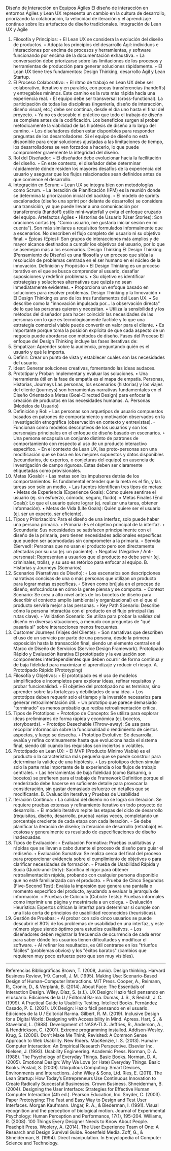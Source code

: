 Diseño de Interacción en Equipos Ágiles
El diseño de interacción en entornos Ágiles y Lean UX representa un cambio en la cultura de desarrollo, priorizando la colaboración, la velocidad de iteración y el aprendizaje continuo sobre los artefactos de diseño tradicionales.
Integración de Lean UX y Agile
1. Filosofía y Principios:
    ◦ El Lean UX se considera la evolución del diseño de productos.
    ◦ Adopta los principios del desarrollo Ágil: individuos e interacciones por encima de procesos y herramientas, y software funcionando por encima de la documentación exhaustiva.
    ◦ La conversación debe priorizarse sobre las limitaciones de los procesos y herramientas de producción para generar soluciones rápidamente.
    ◦ El Lean UX tiene tres fundamentos: Design Thinking, desarrollo Ágil y Lean Startup.
2. El Proceso Colaborativo:
    ◦ El ritmo de trabajo en Lean UX debe ser colaborativo, iterativo y en paralelo, con pocas transferencias (handoffs) y entregables mínimos. Este camino es la ruta más rápida hacia una experiencia real.
    ◦ El equipo debe ser transversal (cross-functional). La participación de todas las disciplinas (ingeniería, diseño de interacción, diseño visual, etc.) debe ser continua, desde el día uno hasta el final del proyecto.
    ◦ Ya no es deseable ni práctico que todo el trabajo de diseño se complete antes de la codificación. Los beneficios surgen al probar metódicamente la viabilidad de las hipótesis de diseño a lo largo del camino.
    ◦ Los diseñadores deben estar disponibles para responder preguntas de los desarrolladores. Si el equipo de diseño no está disponible para crear soluciones ajustadas a las limitaciones de tiempo, los desarrolladores se ven forzados a hacerlo, lo que puede comprometer gravemente la integridad del diseño.
3. Rol del Diseñador:
    ◦ El diseñador debe evolucionar hacia la facilitación del diseño.
    ◦ En este contexto, el diseñador debe determinar rápidamente dónde residen los mayores desafíos de la experiencia del usuario y asegurar que los flujos relacionados sean definidos antes de que comience el desarrollo.
4. Integración en Scrum:
    ◦ Lean UX se integra bien con metodologías como Scrum.
    ◦ La Iteración de Planificación (IPM) es la reunión donde se determina la priorización inicial del backlog.
    ◦ El modelo de sprints escalonados (diseño una sprint por delante de desarrollo) se considera una transición, ya que puede llevar a una comunicación por transferencia (handoff) estilo mini-waterfall y evita el enfoque cruzado del equipo.
Artefactos Ágiles
• Historias de Usuario (User Stories): Son oraciones cortas (ej. "Como usuario, me gustaría iniciar sesión en mi cuenta"). Son más similares a requisitos formulados informalmente que a escenarios. No describen el flujo completo del usuario ni su objetivo final.
• Épicas (Epics): Son grupos de interacciones más amplios y de mayor alcance destinados a cumplir los objetivos del usuario, por lo que se asemejan más a los escenarios.
Design Thinking
El Design Thinking (Pensamiento de Diseño) es una filosofía y un proceso que sitúa la resolución de problemas centrada en el ser humano en el núcleo de la innovación.
Definición y Propósito
• El Design Thinking es un proceso iterativo en el que se busca comprender al usuario, desafiar suposiciones y redefinir problemas.
• Su objetivo es identificar estrategias y soluciones alternativas que quizás no sean inmediatamente evidentes.
• Proporciona un enfoque basado en soluciones para resolver problemas.
Design Thinking y la Innovación
• El Design Thinking es uno de los tres fundamentos del Lean UX.
• Se describe como la "innovación impulsada por... la observación directa" de lo que las personas quieren y necesitan.
• Utiliza la sensibilidad y los métodos del diseñador para hacer coincidir las necesidades de las personas con lo que es tecnológicamente factible y lo que una estrategia comercial viable puede convertir en valor para el cliente.
• Es importante porque toma la posición explícita de que cada aspecto de un negocio puede abordarse con métodos de diseño.
Fases del Proceso
El enfoque del Design Thinking incluye las fases iterativas de:
1. Empatizar: Aprender sobre la audiencia, preguntando quién es el usuario y qué le importa.
2. Definir: Crear un punto de vista y establecer cuáles son las necesidades del usuario.
3. Idear: Generar soluciones creativas, fomentando las ideas audaces.
4. Prototipar y Probar: Implementar y evaluar las soluciones.
• Una herramienta útil en la fase de empatía es el mapa de empatía.
Personas, Historias, Journeys
Las personas, los escenarios (historias) y los viajes del cliente (journeys) son herramientas narrativas fundamentales en el Diseño Orientado a Metas (Goal-Directed Design) para enfocar la creación de productos en las necesidades humanas.
A. Personas (Modelos de Usuario)
1. Definición y Rol:
    ◦ Las personas son arquetipos de usuario compuestos basados en patrones de comportamiento y motivación observados en la investigación etnográfica (observación en contexto y entrevistas).
    ◦ Funcionan como modelos descriptivos de los usuarios y son los personajes principales en el enfoque de diseño basado en escenarios.
    ◦ Una persona encapsula un conjunto distinto de patrones de comportamiento con respecto al uso de un producto interactivo específico.
    ◦ En el contexto de Lean UX, las proto-personas son una modificación que se basa en los mejores supuestos y datos disponibles (secundarios, de expertos, o conjeturas del equipo) en ausencia de investigación de campo rigurosa. Estas deben ser claramente etiquetadas como provisionales.
2. Metas (Goals):
    ◦ Las metas son los impulsores detrás de los comportamientos. Es fundamental entender que la meta es el fin, y las tareas son solo un medio.
    ◦ Las fuentes identifican tres tipos de metas:
        ▪ Metas de Experiencia (Experience Goals): Cómo quiere sentirse el usuario (ej. sin esfuerzo, cómodo, seguro, fluido).
        ▪ Metas Finales (End Goals): Lo que el usuario quiere lograr (ej. realizar una tarea, obtener información).
        ▪ Metas de Vida (Life Goals): Quién quiere ser el usuario (ej. ser un experto, ser eficiente).
3. Tipos y Priorización: Para el diseño de una interfaz, solo puede haber una persona primaria.
    ◦ Primaria: Es el objetivo principal de la interfaz.
    ◦ Secundaria: Sus necesidades se satisfacen principalmente con el diseño de la primaria, pero tienen necesidades adicionales específicas que pueden ser acomodadas sin comprometer a la primaria.
    ◦ Servida (Served): Personas que no usan el producto pero son directamente afectadas por su uso (ej. un paciente).
    ◦ Negativa (Negative / Anti-personas): Representan a usuarios que el producto no debe servir (ej. criminales, trolls), y su uso es retórico para enfocar al equipo.
B. Historias y Journeys (Scenarios)
1. Scenarios (Narrativas de Diseño):
    ◦ Los escenarios son descripciones narrativas concisas de una o más personas que utilizan un producto para lograr metas específicas.
    ◦ Sirven como brújula en el proceso de diseño, enfocándose en cómo la gente piensa y se comporta.
    ◦ Context Scenario: Se crea a alto nivel antes de los bocetos de diseño para describir el contexto amplio (ambiental y organizacional) en el que el producto serviría mejor a las personas.
    ◦ Key Path Scenario: Describe cómo la persona interactúa con el producto en el flujo principal (las rutas clave).
    ◦ Validation Scenario: Se utiliza para probar la validez del diseño en diversas situaciones, a menudo con preguntas de "qué pasaría si" sobre interacciones menos frecuentes.
2. Customer Journeys (Viajes del Cliente):
    ◦ Son narrativas que describen el uso de un servicio por parte de una persona, desde la primera exposición hasta la transacción final, siendo un elemento central en el Marco de Diseño de Servicios (Service Design Framework).
Prototipado Rápido y Evaluación Iterativa
El prototipado y la evaluación son componentes interdependientes que deben ocurrir de forma continua y de baja fidelidad para maximizar el aprendizaje y reducir el riesgo.
A. Prototipado Rápido (Prototyping)
1. Filosofía y Objetivos:
    ◦ El prototipado es el uso de modelos simplificados e incompletos para explorar ideas, refinar requisitos y probar funcionalidad.
    ◦ El objetivo del prototipado no es terminar, sino aprender sobre las fortalezas y debilidades de una idea.
    ◦ Los prototipos deben requerir solo el tiempo y la inversión necesarios para generar retroalimentación útil.
    ◦ Un prototipo que parece demasiado "terminado" es menos probable que reciba retroalimentación crítica.
2. Tipos de Prototipos:
    ◦ Prototipo de Concepto: Se utiliza para explorar ideas preliminares de forma rápida y económica (ej. bocetos, storyboards).
    ◦ Prototipo Desechable (Throw-away): Se usa para recopilar información sobre la funcionalidad o rendimiento de ciertos aspectos, y luego se desecha.
    ◦ Prototipo Evolutivo: Se desarrolla, evalúa y refina continuamente hasta que evoluciona hacia el sistema final, siendo útil cuando los requisitos son inciertos o volátiles.
3. Prototipado en Lean UX:
    ◦ El MVP (Producto Mínimo Viable) es el producto o la característica más pequeña que se puede construir para determinar la validez de una hipótesis.
    ◦ Los prototipos deben simular solo la parte más importante de la experiencia o los flujos de trabajo centrales.
    ◦ Las herramientas de baja fidelidad (como Balsamiq, o bocetos) se prefieren para el trabajo de Framework Definition porque el renderizado debe hacerse en suficiente detalle para provocar la consideración, sin gastar demasiado esfuerzo en detalles que se modificarán.
B. Evaluación Iterativa y Pruebas de Usabilidad
1. Iteración Continua:
    ◦ La calidad del diseño no se logra sin iteración. Se requiere pruebas extensas y refinamiento iterativo en todo proyecto de desarrollo.
    ◦ El modelo iterativo repite las etapas del ciclo de desarrollo (requisitos, diseño, desarrollo, prueba) varias veces, completando un porcentaje creciente de cada etapa con cada iteración.
    ◦ Se debe planificar la iteración de diseño; la iteración de desarrollo (retrabajo) es costosa y generalmente es resultado de especificaciones de diseño inadecuadas.
2. Tipos de Evaluación:
    ◦ Evaluación Formativa: Pruebas cualitativas y rápidas que se llevan a cabo durante el proceso de diseño para guiar el rediseño.
    ◦ Evaluación Sumativa: Se realiza cerca del final del proceso para proporcionar evidencia sobre el cumplimiento de objetivos o para clarificar necesidades de formación.
    ◦ Prueba de Usabilidad Rápida y Sucia (Quick-and-Dirty): Sacrifica el rigor para obtener retroalimentación rápida, probando con cualquier persona disponible que no esté familiarizada con el producto.
    ◦ Prueba de Cinco Segundos (Five-Second Test): Evalúa la impresión que genera una pantalla o momento específico del producto, ayudando a evaluar la jerarquía de información.
    ◦ Pruebas de Cubículo (Cubicle Tests): Pruebas informales como imprimir una página y mostrársela a un colega.
    ◦ Evaluación Heurística: Expertos critican la interfaz para determinar si cumple con una lista corta de principios de usabilidad reconocidos (heurísticas).
3. Gestión de Pruebas:
    ◦ Al probar con solo cinco usuarios se puede descubrir el 80% de los problemas de usabilidad en una interfaz, y este número sigue siendo óptimo para estudios cualitativos.
    ◦ Los diseñadores deben registrar la frecuencia de ocurrencia de cada error para saber dónde los usuarios tienen dificultades y modificar el software.
    ◦ Al refinar los resultados, es útil centrarse en los "triunfos fáciles" (problemas obvios) y los "éxitos baratos" (cambios que requieren muy poco esfuerzo pero que son muy visibles).

--------------------------------------------------------------------------------
Referencias Bibliográficas
Brown, T. (2008, Junio). Design thinking. Harvard Business Review, 1–9. Carroll, J. M. (1995). Making Use: Scenario-Based Design of Human–Computer Interactions. MIT Press. Cooper, A., Reimann, R., Cronin, D., & Verplank, B. (2014). About Face: The Essentials of Interaction Design. Wiley. Díaz, S. (s.f.). UX Design: Hazlo fácil pensando en el usuario. Ediciones de la U / Editorial Ra-ma. Dumas, J. S., & Redish, J. C. (1999). A Practical Guide to Usability Testing. Intellect Books. Fernández Casado, P. E. (2021). UX Design: Hazlo fácil pensando en el usuario. Ediciones de la U / Editorial Ra-ma. Gilbert, R. M. (2019). Inclusive Design for a Digital World: Designing with Accessibility in Mind. Apress. Hart, S., & Staveland, L. (1988). Development of NASA-TLX. Jeffries, R., Anderson, A., & Hendrickson, C. (2001). Extreme programming installed. Addison-Wesley. Krug, S. (2006). Don't Make Me Think, Revisited: A Common Sense Approach to Web Usability. New Riders. MacKenzie, I. S. (2013). Human-Computer Interaction: An Empirical Research Perspective. Elsevier Inc. Nielsen, J. (1993). Usability Engineering. Academic Press. Norman, D. A. (1988). The Psychology of Everyday Things. Basic Books. Norman, D. A. (2005). Emotional Design: Why We Love (or Hate) Everyday Things. Basic Books. Poslad, S. (2009). Ubiquitous Computing: Smart Devices, Environments and Interactions. John Wiley & Sons, Ltd. Ries, E. (2011). The Lean Startup: How Today’s Entrepreneurs Use Continuous Innovation to Create Radically Successful Businesses. Crown Business. Shneiderman, B. (2004). Designing the User Interface: Strategies for Effective Human Computer Interaction (4th ed.). Pearson Education, Inc. Snyder, C. (2003). Paper Prototyping: The Fast and Easy Way to Design and Test User Interfaces. Morgan Kaufmann. Ungar, R. A., & Biederman, I. (1991). Visual recognition and the perception of biological motion. Journal of Experimental Psychology: Human Perception and Performance, 17(1), 195–204. Williams, R. (2008). 100 Things Every Designer Needs to Know About People. Peachpit Press. Woolery, A. (2014). The User Experience Team of One: A Research and Design Survival Guide. Rosenfeld Media. Zoff, G., & Shneiderman, B. (1994). Direct manipulation. In Encyclopedia of Computer Science and Technology.
